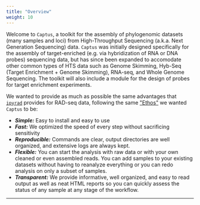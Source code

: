 ```yaml
---
title: "Overview"
weight: 10
---
```


Welcome to `Captus`, a toolkit for the assembly of phylogenomic datasets (many samples and loci) from High-Throughput Sequencing (a.k.a. Next Generation Sequencing) data. `Captus` was initially designed specifically for the assembly of target-enriched (e.g. via hybridization of RNA or DNA probes) sequencing data, but has since been expanded to accomodate other common types of HTS data such as Genome Skimming, Hyb-Seq (Target Enrichment + Genome Skimming), RNA-seq, and Whole Genome Sequencing. The toolkit will also include a module for the design of probes for target enrichment experiments.

We wanted to provide as much as possible the same advantages that [`ipyrad`](https://ipyrad.readthedocs.io/en/master/index.html) provides for RAD-seq data, following the same ["Ethos"](https://ipyrad.readthedocs.io/en/master/1-ethos.html) we wanted `Captus` to be:
- _**Simple:**_ Easy to install and easy to use
- _**Fast:**_ We optimized the speed of every step without sacrificing sensitivity
- _**Reproducible:**_ Commands are clear, output directories are well organized, and extensive logs are always kept.
- _**Flexible:**_ You can start the analysis with raw data or with your own cleaned or even assembled reads. You can add samples to your existing datasets without having to reanalyze everything or you can redo analysis on only a subset of samples.
- _**Transparent:**_ We provide informative, well organized, and easy to read output as well as neat HTML reports so you can quickly assess the status of any sample at any stage of the workflow.
___